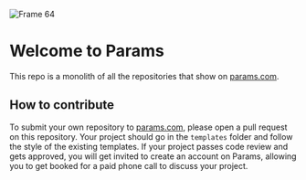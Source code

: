 ![Frame 64](https://github.com/user-attachments/assets/a6e2055d-3c43-44ea-be22-9fb0ec473624)

# Welcome to Params

This repo is a monolith of all the repositories that show on [params.com](https://params.com).

## How to contribute

To submit your own repository to [params.com](https://params.com), please open a pull request on this repository. Your project should go in the `templates` folder and follow the style of the existing templates. If your project passes code review and gets approved, you will get invited to create an account on Params, allowing you to get booked for a paid phone call to discuss your project.
